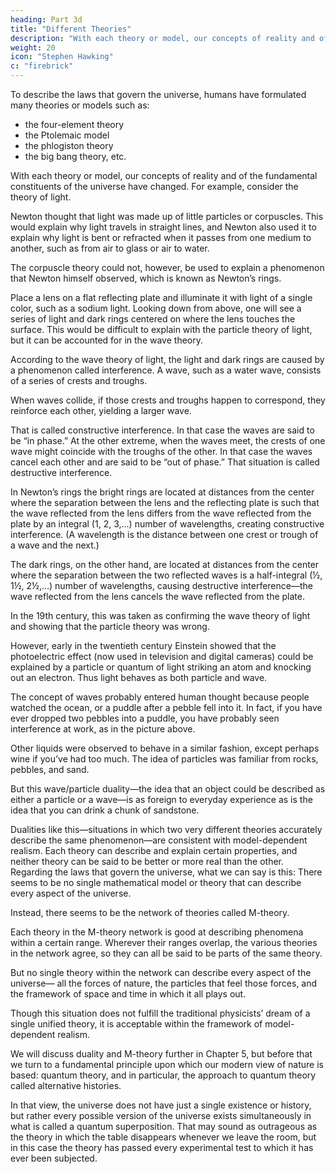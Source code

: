 ```yaml
---
heading: Part 3d
title: "Different Theories"
description: "With each theory or model, our concepts of reality and of the fundamental constituents of the universe have changed. For example, consider the theory of light"
weight: 20
icon: "Stephen Hawking"
c: "firebrick"
---
```



To describe the laws that govern the universe, humans have formulated many theories or models such as:
- the four-element theory
- the Ptolemaic model
- the phlogiston theory
- the big bang theory, etc. 

With each theory or model, our concepts of reality and of the fundamental constituents of the universe have changed. For example, consider the theory of light. 

Newton thought that light was made up of little particles or corpuscles. This would explain why light travels in straight lines, and Newton also used it to explain why light is bent or refracted when it passes from one medium to another, such as from air to glass or air to water.

The corpuscle theory could not, however, be used to explain a phenomenon that Newton himself observed, which is known as Newton’s rings. 

Place a lens on a flat reflecting plate and illuminate it with light of a single color, such as a sodium light. Looking down from above, one will see a
series of light and dark rings centered on where the lens touches the surface. This would be
difficult to explain with the particle theory of light, but it can be accounted for in the wave theory.

According to the wave theory of light, the light and dark rings are caused by a phenomenon called
interference. A wave, such as a water wave, consists of a series of crests and troughs. 

When waves collide, if those crests and troughs happen to correspond, they reinforce each other, yielding a
larger wave. 

That is called constructive interference. In that case the waves are said to be “in phase.” At the other extreme, when the waves meet, the crests of one wave might coincide with the troughs of the other. In that case the waves cancel each other and are said to be “out of phase.”
That situation is called destructive interference.


In Newton’s rings the bright rings are located at distances from the center where the separation between the lens and the reflecting plate is such that the wave reflected from the lens differs from the wave reflected from the plate by an integral (1, 2, 3,…) number of wavelengths, creating constructive interference. (A wavelength is the distance between one crest or trough of a wave and the next.) 

The dark rings, on the other hand, are located at distances from the center where the separation between the two reflected waves is a half-integral (½, 1½, 2½,…) number of wavelengths, causing destructive interference—the wave reflected from the lens cancels the wave reflected from the plate.

In the 19th century, this was taken as confirming the wave theory of light and showing that
the particle theory was wrong.

However, early in the twentieth century Einstein showed that the
photoelectric effect (now used in television and digital cameras) could be explained by a particle
or quantum of light striking an atom and knocking out an electron. Thus light behaves as both
particle and wave.

The concept of waves probably entered human thought because people watched the ocean, or a puddle after a pebble fell into it. In fact, if you have ever dropped two pebbles into a puddle, you have probably seen interference at work, as in the picture above. 

Other liquids were observed to behave in a similar fashion, except perhaps wine if you’ve had too much. The idea of particles was familiar from rocks, pebbles, and sand. 

But this wave/particle duality—the idea that an object could be described as either a particle or a wave—is as foreign to everyday experience as is the idea that you can drink a chunk of sandstone.


Dualities like this—situations in which two very different theories accurately describe the same phenomenon—are consistent with model-dependent realism. Each theory can describe and explain certain properties, and neither theory can be said to be better or more real than the other.
Regarding the laws that govern the universe, what we can say is this: There seems to be no single
mathematical model or theory that can describe every aspect of the universe. 

Instead, there seems to be the network of theories called M-theory. 

Each theory in the M-theory network is good at describing phenomena within a certain range. Wherever their ranges overlap, the various theories in the network agree, so they can all be said to be parts of the same theory. 

But no single theory within the network can describe every aspect of the universe—
all the forces of nature, the particles that feel those forces, and the framework of space and time in
which it all plays out.

Though this situation does not fulfill the traditional physicists’ dream of a single unified theory, it is acceptable within the framework of model-dependent realism. 

We will discuss duality and M-theory further in Chapter 5, but before that we turn to a fundamental principle upon which our modern view of nature is based: quantum theory, and in particular, the approach to quantum theory called alternative histories. 

In that view, the universe does not have just a single existence or history, but rather every possible version of the universe exists simultaneously in what is called a quantum superposition. That may sound as outrageous as the theory in which the table disappears whenever we leave the room, but in this case the theory has passed every experimental test to which it has ever been subjected.


